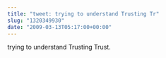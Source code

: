 ```yaml
---
title: "tweet: trying to understand Trusting Tr"
slug: "1320349930"
date: "2009-03-13T05:17:00+00:00"
---
```

trying to understand Trusting Trust.
